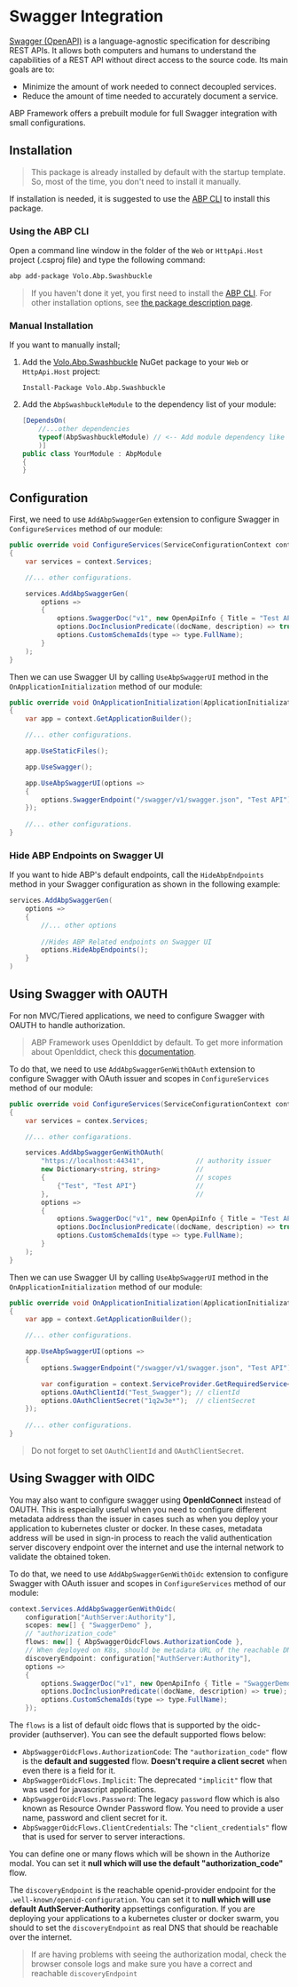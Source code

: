 # Swagger Integration

[Swagger (OpenAPI)](https://swagger.io/) is a language-agnostic specification for describing REST APIs. It allows both computers and humans to understand the capabilities of a REST API without direct access to the source code. Its main goals are to:

- Minimize the amount of work needed to connect decoupled services.
- Reduce the amount of time needed to accurately document a service.

ABP Framework offers a prebuilt module for full Swagger integration with small configurations. 

## Installation

> This package is already installed by default with the startup template. So, most of the time, you don't need to install it manually.

If installation is needed, it is suggested to use the [ABP CLI](../../cli) to install this package.

### Using the ABP CLI

Open a command line window in the folder of the `Web` or `HttpApi.Host` project (.csproj file) and type the following command:

```bash
abp add-package Volo.Abp.Swashbuckle
```

> If you haven't done it yet, you first need to install the [ABP CLI](../../cli). For other installation options, see [the package description page](https://abp.io/package-detail/Volo.Abp.Swashbuckle).

### Manual Installation

If you want to manually install;

1. Add the [Volo.Abp.Swashbuckle](https://www.nuget.org/packages/Volo.Abp.Swashbuckle) NuGet package to your `Web` or `HttpApi.Host` project:

   `Install-Package Volo.Abp.Swashbuckle`

2. Add the `AbpSwashbuckleModule` to the dependency list of your module:

   ```csharp
   [DependsOn(
       //...other dependencies
       typeof(AbpSwashbuckleModule) // <-- Add module dependency like that
       )]
   public class YourModule : AbpModule
   {
   }
   ```

## Configuration

First, we need to use `AddAbpSwaggerGen` extension to configure Swagger in `ConfigureServices` method of our module:

```csharp
public override void ConfigureServices(ServiceConfigurationContext context)
{
    var services = context.Services;

    //... other configurations.

    services.AddAbpSwaggerGen(
        options =>
        {
            options.SwaggerDoc("v1", new OpenApiInfo { Title = "Test API", Version = "v1" });
            options.DocInclusionPredicate((docName, description) => true);
            options.CustomSchemaIds(type => type.FullName);
        }
    );
}
```

Then we can use Swagger UI by calling `UseAbpSwaggerUI` method in the `OnApplicationInitialization` method of our module:

```csharp
public override void OnApplicationInitialization(ApplicationInitializationContext context)
{
    var app = context.GetApplicationBuilder();

    //... other configurations.

    app.UseStaticFiles();

    app.UseSwagger();

    app.UseAbpSwaggerUI(options =>
    {
        options.SwaggerEndpoint("/swagger/v1/swagger.json", "Test API");
    });
    
    //... other configurations.
}
```

### Hide ABP Endpoints on Swagger UI

If you want to hide ABP's default endpoints, call the `HideAbpEndpoints` method in your Swagger configuration as shown in the following example:

```csharp
services.AddAbpSwaggerGen(
    options => 
    {
        //... other options
        
        //Hides ABP Related endpoints on Swagger UI
        options.HideAbpEndpoints();
    }
)
```

## Using Swagger with OAUTH

For non MVC/Tiered applications, we need to configure Swagger with OAUTH to handle authorization.  

> ABP Framework uses OpenIddict by default. To get more information about OpenIddict, check this [documentation](../../modules/openiddict.md). 

To do that, we need to use `AddAbpSwaggerGenWithOAuth` extension to configure Swagger with OAuth issuer and scopes in `ConfigureServices` method of our module:

```csharp
public override void ConfigureServices(ServiceConfigurationContext context)
{
    var services = contex.Services;

    //... other configarations.

    services.AddAbpSwaggerGenWithOAuth(
        "https://localhost:44341",             // authority issuer
        new Dictionary<string, string>         //
        {                                      // scopes
            {"Test", "Test API"}               //
        },                                     //
        options =>
        {
            options.SwaggerDoc("v1", new OpenApiInfo { Title = "Test API", Version = "v1" });
            options.DocInclusionPredicate((docName, description) => true);
            options.CustomSchemaIds(type => type.FullName);
        }
    );
}
```

Then we can use Swagger UI by calling `UseAbpSwaggerUI` method in the `OnApplicationInitialization` method of our module:

```csharp
public override void OnApplicationInitialization(ApplicationInitializationContext context)
{
    var app = context.GetApplicationBuilder();

    //... other configurations.

    app.UseAbpSwaggerUI(options =>
    {
        options.SwaggerEndpoint("/swagger/v1/swagger.json", "Test API");

        var configuration = context.ServiceProvider.GetRequiredService<IConfiguration>();
        options.OAuthClientId("Test_Swagger"); // clientId
        options.OAuthClientSecret("1q2w3e*");  // clientSecret
    });
    
    //... other configurations.
}
```

> Do not forget to set `OAuthClientId` and `OAuthClientSecret`.

## Using Swagger with OIDC

You may also want to configure swagger using **OpenIdConnect** instead of OAUTH. This is especially useful when you need to configure different metadata address than the issuer in cases such as when you deploy your application to kubernetes cluster or docker. In these cases, metadata address will be used in sign-in process to reach the valid authentication server discovery endpoint over the internet and use the internal network to validate the obtained token.

To do that, we need to use `AddAbpSwaggerGenWithOidc` extension to configure Swagger with OAuth issuer and scopes in `ConfigureServices` method of our module:

```csharp
context.Services.AddAbpSwaggerGenWithOidc(
    configuration["AuthServer:Authority"],
    scopes: new[] { "SwaggerDemo" },
    // "authorization_code"
    flows: new[] { AbpSwaggerOidcFlows.AuthorizationCode },
    // When deployed on K8s, should be metadata URL of the reachable DNS over internet like https://myauthserver.company.com
    discoveryEndpoint: configuration["AuthServer:Authority"],
    options =>
    {
        options.SwaggerDoc("v1", new OpenApiInfo { Title = "SwaggerDemo API", Version = "v1" });
        options.DocInclusionPredicate((docName, description) => true);
        options.CustomSchemaIds(type => type.FullName);
    });
```

The `flows` is a list of default oidc flows that is supported by the oidc-provider (authserver). You can see the default supported flows below:

- `AbpSwaggerOidcFlows.AuthorizationCode`: The `"authorization_code"` flow is the **default and suggested** flow. **Doesn't require a client secret** when even there is a field for it.
-  `AbpSwaggerOidcFlows.Implicit`: The deprecated `"implicit"` flow that was used for javascript applications.
- `AbpSwaggerOidcFlows.Password`: The legacy `password` flow which is also known as Resource Ownder Password flow. You need to provide a user name, password and client secret for it.
- `AbpSwaggerOidcFlows.ClientCredentials`: The `"client_credentials"` flow that is used for server to server interactions.

You can define one or many flows which will be shown in the Authorize modal. You can set it **null which will use the default "authorization_code"** flow.

The `discoveryEndpoint` is the reachable openid-provider endpoint for the `.well-known/openid-configuration`. You can set it to **null which will use default AuthServer:Authority** appsettings configuration. If you are deploying your applications to a kubernetes cluster or docker swarm, you should to set the `discoveryEndpoint` as real DNS that should be reachable over the internet. 

> If are having problems with seeing the authorization modal, check the browser console logs and make sure you have a correct and reachable `discoveryEndpoint`
